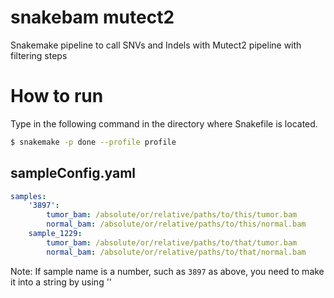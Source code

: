 # snakebam mutect2
Snakemake pipeline to call SNVs and Indels with Mutect2 pipeline with filtering steps

# How to run
Type in the following command in the directory where Snakefile is located. 
```bash
$ snakemake -p done --profile profile
```

## sampleConfig.yaml

```yaml
samples:
    '3897':
        tumor_bam: /absolute/or/relative/paths/to/this/tumor.bam
        normal_bam: /absolute/or/relative/paths/to/this/normal.bam
    sample_1229:
        tumor_bam: /absolute/or/relative/paths/to/that/tumor.bam
        normal_bam: /absolute/or/relative/paths/to/that/normal.bam

```
Note: If sample name is a number, such as `3897` as above, you need to make it into a string by using '' 
